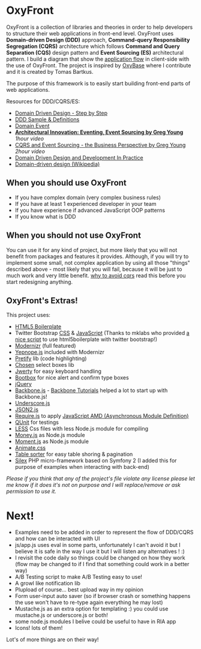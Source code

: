 OxyFront
=============================

OxyFront is a collection of libraries and theories in order to help developers to structure their web applications in 
front-end level. OxyFront uses **Domain-driven Design (DDD)** approach, **Command-query Responsibility Segregation (CQRS)**
architecture which follows **Command and Query Separation (CQS)** design pattern and **Event Sourcing (ES)** architectural 
pattern. I build a diagram that show the [application flow](http://dl.dropbox.com/u/16165490/js-ddd-cqrs2.png) in client-side with the use of OxyFront.
The project is inspired by [OxyBase](http://code.google.com/p/oxybase/) where I contribute and it is created by Tomas Bartkus.
  
The purpose of this framework is to easily start building front-end parts of web applications.

Resources for DDD/CQRS/ES:

* [Domain Driven Design - Step by Step](http://thinkddd.com/assets/2/Domain_Driven_Design_-_Step_by_Step.pdf)
* [DDD Sample & Definitions](http://dddsample.sourceforge.net/patterns-reference.html)
* [Domain Event](http://martinfowler.com/eaaDev/DomainEvent.html)
* **[Architectural Innovation: Eventing, Event Sourcing by Greg Young](http://skillsmatter.com/podcast/design-architecture/architectural-innovation-eventing-event-sourcing/zx-553)** *1hour video*
* [CQRS and Event Sourcing - the Business Perspective by Greg Young](http://skillsmatter.com/podcast/design-architecture/greg-young-cqrs-event-sourcing-the-business-perspective) *2hour video*
* [Domain Driven Design and Development In Practice](http://www.infoq.com/articles/ddd-in-practice)
* [Domain-driven design (Wikipedia)](http://en.wikipedia.org/wiki/Domain-driven_design)



When you should use OxyFront
----------------------------

* If you have complex domain (very complex business rules)
* If you have at least 1 experienced developer in your team
* If you have experience if advanced JavaScript OOP patterns
* If you know what is DDD

When you should not use OxyFront
--------------------------------

You can use it for any kind of project, but more likely that you will not benefit from packages and features it provides. 
Although, if you will try to implement some small, not complex application by using all those "things" described above - 
most likely that you will fail, because it will be just to much work and very little benefit. [why to avoid cqrs](http://www.udidahan.com/2011/04/22/when-to-avoid-cqrs/ "When to avoid CQRS") read this 
before you start redesigning anything.

OxyFront's Extras!
------------------

This project uses:

* [HTML5 Boilerplate](http://html5boilerplate.com/)
* Twitter Bootstrap [CSS](http://twitter.github.com/bootstrap/) & [JavaScript](http://twitter.github.com/bootstrap/javascript.html) 
(Thanks to mklabs who provided [a nice script](https://gist.github.com/1422879) to use html5boilerplate with twitter bootstrap!)
* [Modernizr](http://www.modernizr.com/) (full featured)
* [Yepnope.js](http://yepnopejs.com/) included with Modernizr
* [Pretify](http://google-code-prettify.googlecode.com/svn/trunk/README.html) lib (code highlighting)
* [Chosen](http://harvesthq.github.com/chosen/) select boxes lib
* [Jwerty](http://keithcirkel.co.uk/jwerty/) for easy keyboard handling
* [Bootbox](http://paynedigital.com/2011/11/bootbox-js-alert-confirm-dialogs-for-twitter-bootstrap) for nice alert and confirm type boxes
* [jQuery](http://jquery.com/)
* [Backbone.js](http://documentcloud.github.com/backbone/) - [Backbone Tutorials](http://backbonetutorials.com/) helped a lot to start up with Backbone.js!
* [Underscore.js](http://documentcloud.github.com/underscore/)
* [JSON2.js](https://github.com/douglascrockford/JSON-js)
* [Require.js](http://requirejs.org/) to apply [JavaScript AMD (Asynchronous Module Definition)](https://github.com/amdjs/amdjs-api/wiki/AMD)
* [QUnit](http://docs.jquery.com/QUnit) for testings
* [LESS](http://lesscss.org/) Css files with less Node.js module for compiling
* [Money.js](http://josscrowcroft.github.com/money.js/) as Node.js module
* [Moment.js](http://momentjs.com/) as Node.js module
* [Animate.css](http://daneden.me/animate/)
* [Table sorter](http://tablesorter.com/docs/) for easy table shoring & pagination
* [Silex](http://silex.sensiolabs.org/doc/usage.html) PHP micro-framework based on Symfony 2 (I added this for purpose of examples when interacting with back-end)

*Please if you think that any of the project's file violate any license please let me know if it does it's not on purpose 
and I will replace/remove or ask permission to use it.*



Next!
====
* Examples need to be added in order to represent the flow of DDD/CQRS and how can be interacted with UI
* js/app.js uses eval in some parts, unfortunately I can't avoid it but I believe it is safe in the way I use it but I 
will listen any alternatives ! :)
* I revisit the code daily so things could be changed on how they work (flow may be changed to if I find that something 
could work in a better way)
* A/B Testing script to make A/B Testing easy to use!
* A growl like notification lib
* Plupload of course... best upload way in my opinion
* Form user-input auto saver (so if browser crash or something happens the use won't have to re-type again everything he may lost)
* Mustache.js as an extra option for templating :) you could use mustache.js or underscore.js or both! 
* some node.js modules I belive could be useful to have in RIA app
* Icons! lots of them!

Lot's of more things are on their way!